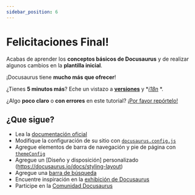 ```yaml
---
sidebar_position: 6
---
```


# Felicitaciones Final!

Acabas de aprender los **conceptos básicos de Docusaurus** y de realizar algunos cambios en la **plantilla inicial**.

¡Docusaurus tiene **mucho más que ofrecer**!

¿Tienes **5 minutos más**? Eche un vistazo a **[versiones](../tutorial-extras/manage-docs-versions.md)** y **[i18n](../tutorial-extras/translate-your-site.md)* *.

¿Algo **poco claro** o **con errores** en este tutorial? [¡Por favor repórtelo!](https://github.com/facebook/docusaurus/discussions/4610)

## ¿Que sigue?

- Lea la [documentación oficial](https://docusaurus.io/)
- Modifique la configuración de su sitio con [`docusaurus.config.js`](https://docusaurus.io/docs/api/docusaurus-config)
- Agregue elementos de barra de navegación y pie de página con [`themeConfig`](https://docusaurus.io/docs/api/themes/configuration)
- Agregue un [Diseño y disposición] personalizado (https://docusaurus.io/docs/styling-layout)
- Agregue una [barra de búsqueda](https://docusaurus.io/docs/search)
- Encuentre inspiración en la [exhibición de Docusaurus](https://docusaurus.io/showcase)
- Participe en la [Comunidad Docusaurus](https://docusaurus.io/community/support)